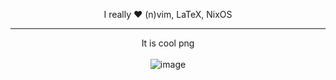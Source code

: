 <p align="center">
I really ❤️ (n)vim, LaTeX, NixOS
</p>

---

<p align="center">
  It is cool png  
  <br>
  <br>
  <img src="https://github.com/user-attachments/assets/ac87c469-e07c-4372-86fc-66de28f0fb3a" alt="image">
</p>
